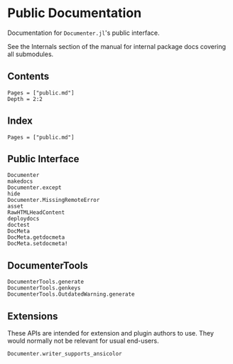 # Public Documentation

Documentation for `Documenter.jl`'s public interface.

See the Internals section of the manual for internal package docs covering all submodules.

## Contents

```@contents
Pages = ["public.md"]
Depth = 2:2
```

## Index

```@index
Pages = ["public.md"]
```

## Public Interface

```@docs
Documenter
makedocs
Documenter.except
hide
Documenter.MissingRemoteError
asset
RawHTMLHeadContent
deploydocs
doctest
DocMeta
DocMeta.getdocmeta
DocMeta.setdocmeta!
```

## DocumenterTools

```@docs
DocumenterTools.generate
DocumenterTools.genkeys
DocumenterTools.OutdatedWarning.generate
```

## Extensions

These APIs are intended for extension and plugin authors to use.
They would normally not be relevant for usual end-users.

```@docs
Documenter.writer_supports_ansicolor
```
